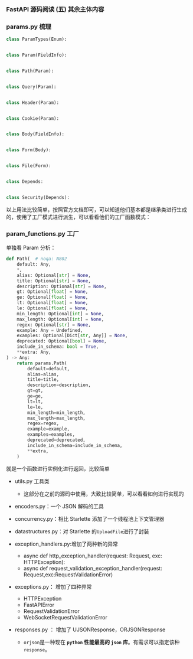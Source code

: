 ### FastAPI 源码阅读 (五) 其余主体内容

### params.py 梳理

```python
class ParamTypes(Enum):


class Param(FieldInfo):


class Path(Param):


class Query(Param):


class Header(Param):


class Cookie(Param):


class Body(FieldInfo):


class Form(Body):


class File(Form):


class Depends:


class Security(Depends):


```

以上用法比较简单，按照官方文档即可，可以知道他们基本都是继承类进行生成的，使用了工厂模式进行派生，可以看看他们的工厂函数模式：

### param_functions.py 工厂

单独看 Param 分析：

```python
def Path(  # noqa: N802
    default: Any,
    *,
    alias: Optional[str] = None,
    title: Optional[str] = None,
    description: Optional[str] = None,
    gt: Optional[float] = None,
    ge: Optional[float] = None,
    lt: Optional[float] = None,
    le: Optional[float] = None,
    min_length: Optional[int] = None,
    max_length: Optional[int] = None,
    regex: Optional[str] = None,
    example: Any = Undefined,
    examples: Optional[Dict[str, Any]] = None,
    deprecated: Optional[bool] = None,
    include_in_schema: bool = True,
    **extra: Any,
) -> Any:
    return params.Path(
        default=default,
        alias=alias,
        title=title,
        description=description,
        gt=gt,
        ge=ge,
        lt=lt,
        le=le,
        min_length=min_length,
        max_length=max_length,
        regex=regex,
        example=example,
        examples=examples,
        deprecated=deprecated,
        include_in_schema=include_in_schema,
        **extra,
    )
```

就是一个函数进行实例化进行返回，比较简单

- utils.py 工具类

  - 这部分在之前的源码中使用，大致比较简单，可以看看如何进行实现的

- encoders.py：一个 JSON 解码的工具
- concurrency.py：相比 Starlette 添加了一个线程池上下文管理器
- datastructures.py：对 Starlette 的`UploadFile`进行了封装
- exception_handlers.py:增加了两种新的异常

  - async def http_exception_handler(request: Request, exc: HTTPException):
  - async def request_validation_exception_handler(request: Request,exc:RequestValidationError)

- exceptions.py： 增加了四种异常

  - HTTPException
  - FastAPIError
  - RequestValidationError
  - WebSocketRequestValidationError

- responses.py ： 增加了 UJSONResponse，ORJSONResponse
  - `orjson`是一种现在 **`python` 性能最高的 `json` 库**。有需求可以指定该种`response`。
